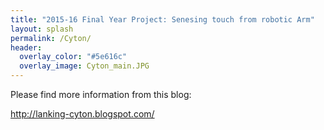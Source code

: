 ```yaml
---
title: "2015-16 Final Year Project: Senesing touch from robotic Arm"
layout: splash
permalink: /Cyton/
header:
  overlay_color: "#5e616c"
  overlay_image: Cyton_main.JPG
---
```


Please find more information from this blog:

http://lanking-cyton.blogspot.com/
